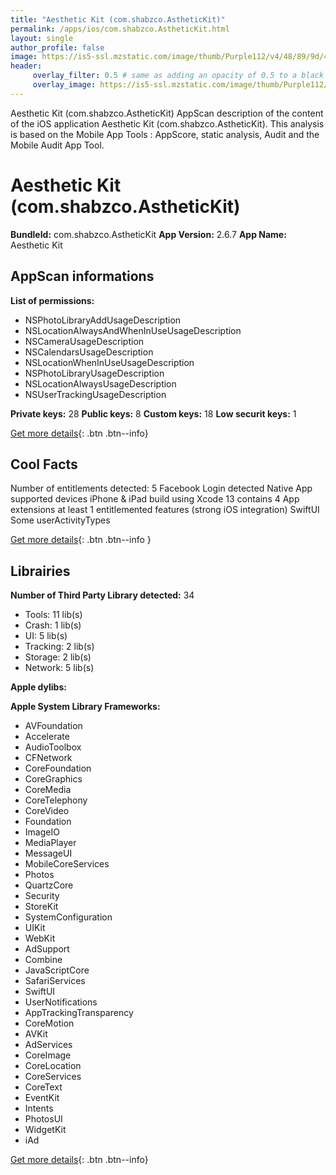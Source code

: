 ```yaml
---
title: "Aesthetic Kit (com.shabzco.AstheticKit)"
permalink: /apps/ios/com.shabzco.AstheticKit.html
layout: single
author_profile: false
image: https://is5-ssl.mzstatic.com/image/thumb/Purple112/v4/48/89/9d/48899d53-0e11-ce4f-66e6-902cfa36ebf2/AppIcon-0-1x_U007emarketing-0-0-0-7-0-0-85-220.png/512x512bb.jpg
header: 
     overlay_filter: 0.5 # same as adding an opacity of 0.5 to a black background
     overlay_image: https://is5-ssl.mzstatic.com/image/thumb/Purple112/v4/48/89/9d/48899d53-0e11-ce4f-66e6-902cfa36ebf2/AppIcon-0-1x_U007emarketing-0-0-0-7-0-0-85-220.png/512x512bb.jpg
---
```

Aesthetic Kit (com.shabzco.AstheticKit) AppScan description of the content of the iOS application Aesthetic Kit (com.shabzco.AstheticKit). This analysis is based on the Mobile App Tools : AppScore, static analysis, Audit and the Mobile Audit App Tool.

# Aesthetic Kit (com.shabzco.AstheticKit)

**BundleId:** com.shabzco.AstheticKit
**App Version:** 2.6.7
**App Name:** Aesthetic Kit


## AppScan informations 

**List of permissions:** 
- NSPhotoLibraryAddUsageDescription
- NSLocationAlwaysAndWhenInUseUsageDescription
- NSCameraUsageDescription
- NSCalendarsUsageDescription
- NSLocationWhenInUseUsageDescription
- NSPhotoLibraryUsageDescription
- NSLocationAlwaysUsageDescription
- NSUserTrackingUsageDescription
  
  
**Private keys:** 28
**Public keys:** 8
**Custom keys:** 18
**Low securit keys:** 1
  
[Get more details](/pricing.html){: .btn .btn--info}

## Cool Facts

Number of entitlements detected: 5
Facebook Login detected
Native App
supported devices iPhone & iPad
build using Xcode 13
contains 4 App extensions
at least 1 entitlemented features (strong iOS integration)
SwiftUI
Some userActivityTypes
  
[Get more details](/pricing.html){: .btn .btn--info }

## Librairies 
**Number of Third Party Library detected:** 34
- Tools: 11 lib(s)
- Crash: 1 lib(s)
- UI: 5 lib(s)
- Tracking: 2 lib(s)
- Storage: 2 lib(s)
- Network: 5 lib(s)


**Apple dylibs:**


**Apple System Library Frameworks:**
- AVFoundation
- Accelerate
- AudioToolbox
- CFNetwork
- CoreFoundation
- CoreGraphics
- CoreMedia
- CoreTelephony
- CoreVideo
- Foundation
- ImageIO
- MediaPlayer
- MessageUI
- MobileCoreServices
- Photos
- QuartzCore
- Security
- StoreKit
- SystemConfiguration
- UIKit
- WebKit
- AdSupport
- Combine
- JavaScriptCore
- SafariServices
- SwiftUI
- UserNotifications
- AppTrackingTransparency
- CoreMotion
- AVKit
- AdServices
- CoreImage
- CoreLocation
- CoreServices
- CoreText
- EventKit
- Intents
- PhotosUI
- WidgetKit
- iAd


  
[Get more details](/pricing.html){: .btn .btn--info}

